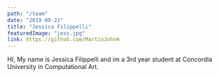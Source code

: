 ```yaml
---
path: "/team"
date: "2019-09-21"
title: "Jessica Filippelli"
featuredImage: "jess.jpg"
link: https://github.com/MartinJohnH
---
```

HI, My name is Jessica Filippelli and im a 3rd year student at Concordia University in Computational Art.
